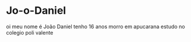 # Jo-o-Daniel
oi meu nome é João Daniel tenho 16 anos morro em apucarana estudo no colegio poli valente